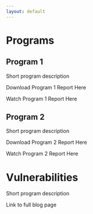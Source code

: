 ```yaml
---
layout: default
---
```


# Programs

## Program 1

Short program description

Download Program 1 Report Here

Watch Program 1 Report Here

## Program 2

Short program description

Download Program 2 Report Here

Watch Program 2 Report Here

# Vulnerabilities

Short program description

Link to full blog page
